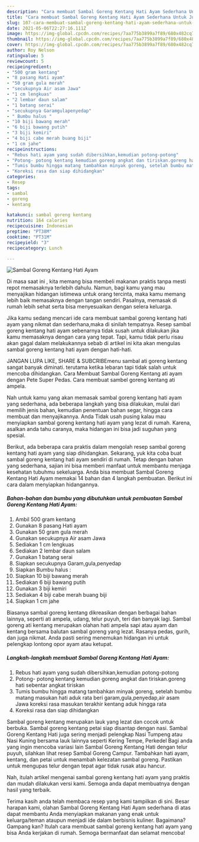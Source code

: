 ```yaml
---
description: "Cara membuat Sambal Goreng Kentang Hati Ayam Sederhana Untuk Jualan"
title: "Cara membuat Sambal Goreng Kentang Hati Ayam Sederhana Untuk Jualan"
slug: 107-cara-membuat-sambal-goreng-kentang-hati-ayam-sederhana-untuk-jualan
date: 2021-05-06T22:27:16.111Z
image: https://img-global.cpcdn.com/recipes/7aa775b3899a7f89/680x482cq70/sambal-goreng-kentang-hati-ayam-foto-resep-utama.jpg
thumbnail: https://img-global.cpcdn.com/recipes/7aa775b3899a7f89/680x482cq70/sambal-goreng-kentang-hati-ayam-foto-resep-utama.jpg
cover: https://img-global.cpcdn.com/recipes/7aa775b3899a7f89/680x482cq70/sambal-goreng-kentang-hati-ayam-foto-resep-utama.jpg
author: Roy Nelson
ratingvalue: 5
reviewcount: 5
recipeingredient:
- "500 gram kentang"
- "8 pasang Hati ayam"
- "50 gram gula merah"
- "secukupnya Air asam Jawa"
- "1 cm lengkuas"
- "2 lembar daun salam"
- "1 batang serai"
- "secukupnya Garamgulapenyedap"
- " Bumbu halus "
- "10 biji bawang merah"
- "6 biji bawang putih"
- "3 biji kemiri"
- "4 biji cabe merah buang biji"
- "1 cm jahe"
recipeinstructions:
- "Rebus hati ayam yang sudah dibersihkan,kemudian potong-potong"
- "Potong- potong kentang kemudian goreng angkat dan tiriskan.goreng hati sebentar angkat tiriskan"
- "Tumis bumbu hingga matang tambahkan minyak goreng, setelah bumbu matang masukan hati aduk rata beri garam,gula,penyedap,air asam Jawa koreksi rasa masukan terakhir kentang aduk hingga rata"
- "Koreksi rasa dan siap dihidangkan"
categories:
- Resep
tags:
- sambal
- goreng
- kentang

katakunci: sambal goreng kentang 
nutrition: 164 calories
recipecuisine: Indonesian
preptime: "PT38M"
cooktime: "PT31M"
recipeyield: "3"
recipecategory: Lunch

---
```



![Sambal Goreng Kentang Hati Ayam](https://img-global.cpcdn.com/recipes/7aa775b3899a7f89/680x482cq70/sambal-goreng-kentang-hati-ayam-foto-resep-utama.jpg)

Di masa  saat ini , kita memang bisa membeli makanan praktis tanpa mesti repot memasaknya terlebih dahulu. Namun, bagi kamu yang mau menyajikan hidangan istimewa untuk orang tercinta, maka kamu memang lebih baik memasaknya dengan tangan sendiri. Pasalnya, memasak di rumah lebih sehat serta bisa menyesuaikan dengan selera keluarga.

Jika kamu sedang mencari ide cara membuat sambal goreng kentang hati ayam yang nikmat dan sederhana,maka di sinilah tempatnya. Resep sambal goreng kentang hati ayam  sebenarnya tidak susah untuk dilakukan jika kamu memasaknya dengan cara yang tepat. Tapi, kamu tidak perlu risau akan gagal dalam melakukannya 
sebab di artikel ini kita akan mengulas sambal goreng kentang hati ayam dengan hati-hati.  

JANGAN LUPA LIKE, SHARE &amp; SUBCRIBEmenu sambal ati goreng kentang sangat banyak diminati. terutama ketika lebaran tapi tidak salah untuk mencoba dihidangkan. Cara Membuat Sambal Goreng Kentang ati ayam dengan Pete Super Pedas. Cara membuat sambel goreng kentang ati ampela.

Nah untuk kamu yang akan memasak sambal goreng kentang hati ayam yang sederhana, ada beberapa langkah yang bisa dilakukan, mulai dari memilih jenis bahan, kemudian penentuan bahan segar, hingga cara membuat dan menyajikannya. Anda Tidak usah pusing kalau mau menyiapkan sambal goreng kentang hati ayam yang lezat di rumah. Karena, asalkan anda  tahu caranya, maka hidangan ini bisa jadi suguhan yang spesial.

Berikut, ada beberapa cara praktis  dalam mengolah resep sambal goreng kentang hati ayam yang siap dihidangkan. Sekarang, yuk kita coba buat sambal goreng kentang hati ayam sendiri di rumah. Tetap dengan bahan yang sederhana, sajian ini bisa memberi manfaat untuk membantu menjaga kesehatan tubuhmu sekeluarga. Anda bisa membuat Sambal Goreng Kentang Hati Ayam memakai 14 bahan dan 4 langkah pembuatan. Berikut ini cara dalam menyiapkan hidangannya.

<!--inarticleads1-->

##### Bahan-bahan dan bumbu yang dibutuhkan untuk pembuatan Sambal Goreng Kentang Hati Ayam:

1. Ambil 500 gram kentang
1. Gunakan 8 pasang Hati ayam
1. Gunakan 50 gram gula merah
1. Gunakan secukupnya Air asam Jawa
1. Sediakan 1 cm lengkuas
1. Sediakan 2 lembar daun salam
1. Gunakan 1 batang serai
1. Siapkan secukupnya Garam,gula,penyedap
1. Siapkan  Bumbu halus :
1. Siapkan 10 biji bawang merah
1. Sediakan 6 biji bawang putih
1. Gunakan 3 biji kemiri
1. Sediakan 4 biji cabe merah buang biji
1. Siapkan 1 cm jahe


Biasanya sambal goreng kentang dikreasikan dengan berbagai bahan lainnya, seperti ati ampela, udang, telur puyuh, teri dan banyak lagi. Sambal goreng ati kentang merupakan olahan hati ampela sapi atau ayam dan kentang bersama balutan sambal goreng yang lezat. Rasanya pedas, gurih, dan juga nikmat. Anda pasti sering menemukan hidangan ini untuk pelengkap lontong opor ayam atau ketupat. 

<!--inarticleads2-->

##### Langkah-langkah membuat Sambal Goreng Kentang Hati Ayam:

1. Rebus hati ayam yang sudah dibersihkan,kemudian potong-potong
1. Potong- potong kentang kemudian goreng angkat dan tiriskan.goreng hati sebentar angkat tiriskan
1. Tumis bumbu hingga matang tambahkan minyak goreng, setelah bumbu matang masukan hati aduk rata beri garam,gula,penyedap,air asam Jawa koreksi rasa masukan terakhir kentang aduk hingga rata
1. Koreksi rasa dan siap dihidangkan


Sambal goreng kentang merupakan lauk yang lezat dan cocok untuk berbuka. Sambal goreng kentang petai siap disantap dengan nasi. Sambal Goreng Kentang Hati juga sering menjadi pelengkap Nasi Tumpeng atau Nasi Kuning bersama lauk lainnya seperti Kering Tempe, Perkedel Bagi anda yang ingin mencoba variasi lain Sambal Goreng Kentang Hati dengan telur puyuh, silahkan lihat resep Sambal Goreng Campur. Tambahkan hati ayam, kentang, dan petai untuk menambah kelezatan sambal goreng. Pastikan untuk mengupas telur dengan tepat agar tidak rusak atau hancur. 

Nah, itulah artikel mengenai  sambal goreng kentang hati ayam  yang praktis dan mudah dilakukan versi kami. Semoga anda dapat membuatnya dengan hasil yang terbaik. 

Terima kasih anda telah membaca resep yang kami tampilkan di sini. Besar harapan kami, olahan  Sambal Goreng Kentang Hati Ayam sederhana di atas dapat membantu Anda menyiapkan makanan yang enak untuk keluarga/teman ataupun menjadi ide dalam berbisnis kuliner. Bagaimana? Gampang kan? Itulah cara membuat sambal goreng kentang hati ayam yang bisa Anda kerjakan di rumah. Semoga bermanfaat dan selamat mencoba!

